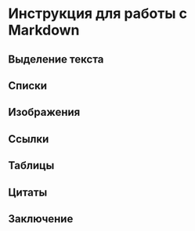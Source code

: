 # Инструкция для работы с Markdown

## Выделение текста



## Списки 



## Изображения


## Ссылки


## Таблицы



## Цитаты 



## Заключение

